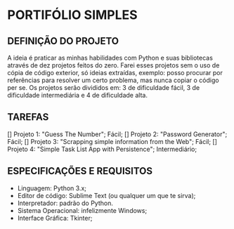 # PORTIFÓLIO SIMPLES
## DEFINIÇÃO DO PROJETO
A ideia é praticar as minhas habilidades com Python e suas bibliotecas através de dez projetos feitos do zero. Farei esses projetos sem o uso de cópia de código exterior, só ideias extraídas, exemplo: posso procurar por referências para resolver um certo problema, mas nunca copiar o código per se.
Os projetos serão divididos em: 3 de dificuldade fácil, 3 de dificuldade intermediária e 4 de dificuldade alta.

## TAREFAS
[] Projeto 1: "Guess The Number"; Fácil;
[] Projeto 2: "Password Generator"; Fácil;
[] Projeto 3: "Scrapping simple information from the Web"; Fácil;
[] Projeto 4: "Simple Task List App with Persistence"; Intermediário;

## ESPECIFICAÇÕES E REQUISITOS
- Linguagem: Python 3.x;
- Editor de código: Sublime Text (ou qualquer um que te sirva);
- Interpretador: padrão do Python.
- Sistema Operacional: infelizmente Windows;
- Interface Gráfica: Tkinter;
